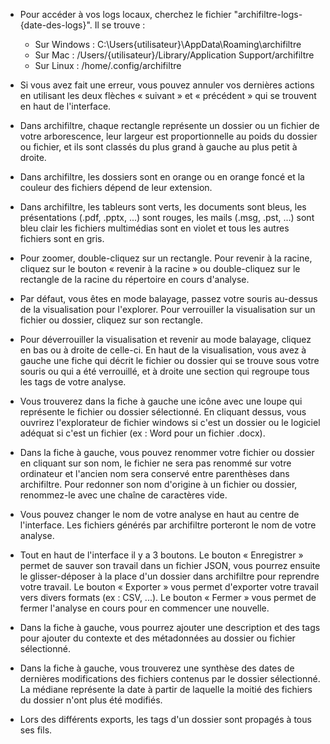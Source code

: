 - Pour accéder à vos logs locaux, cherchez le fichier "archifiltre-logs-{date-des-logs}". Il se trouve :
  - Sur Windows : C:\Users\{utilisateur}\AppData\Roaming\archifiltre
  - Sur Mac : /Users/{utilisateur}/Library/Application Support/archifiltre
  - Sur Linux : /home/.config/archifiltre

- Si vous avez fait une erreur, vous pouvez annuler vos dernières actions en utilisant les deux flèches « suivant » et « précédent » qui se trouvent en haut de l'interface.

- Dans archifiltre, chaque rectangle représente un dossier ou un fichier de votre arborescence, leur largeur est proportionnelle au poids du dossier ou fichier, et ils sont classés du plus grand à gauche au plus petit à droite.

- Dans archifiltre, les dossiers sont en orange ou en orange foncé et la couleur des fichiers dépend de leur extension.

- Dans archifiltre, les tableurs sont verts, les documents sont bleus, les présentations (.pdf, .pptx, ...) sont rouges, les mails (.msg, .pst, ...) sont bleu clair les fichiers multimédias sont en violet et tous les autres fichiers sont en gris.

- Pour zoomer, double-cliquez sur un rectangle. Pour revenir à la racine, cliquez sur le bouton « revenir à la racine » ou double-cliquez sur le rectangle de la racine du répertoire en cours d'analyse.

- Par défaut, vous êtes en mode balayage, passez votre souris au-dessus de la visualisation pour  l'explorer. Pour verrouiller la visualisation sur un fichier ou dossier, cliquez sur son rectangle.

- Pour déverrouiller la visualisation et revenir au mode balayage, cliquez en bas ou à droite de celle-ci. En haut de la visualisation, vous avez à gauche une fiche qui décrit le fichier ou dossier qui se  trouve sous votre souris ou qui a été verrouillé, et à droite une section qui regroupe tous les tags de votre analyse.

- Vous trouverez dans la fiche à gauche une icône avec une loupe qui représente le fichier ou dossier sélectionné. En cliquant dessus, vous ouvrirez l'explorateur de fichier windows si c'est un dossier ou le logiciel adéquat si c'est un fichier (ex : Word pour un fichier .docx).

- Dans la fiche à gauche, vous pouvez renommer votre fichier ou dossier en cliquant sur son nom, le fichier ne sera pas renommé sur votre ordinateur et l'ancien nom sera conservé entre parenthèses dans archifiltre. Pour redonner son nom d'origine à un fichier ou dossier, renommez-le avec une chaîne de caractères vide.

- Vous pouvez changer le nom de votre analyse en haut au centre de l'interface. Les fichiers générés par archifiltre porteront le nom de votre analyse.

- Tout en haut de l'interface il y a 3 boutons. Le bouton « Enregistrer » permet de sauver son travail dans un fichier JSON, vous pourrez ensuite le glisser-déposer à la place d'un dossier dans archifiltre pour reprendre votre travail. Le bouton « Exporter » vous permet d'exporter votre travail vers divers formats (ex : CSV, ...). Le bouton « Fermer » vous permet de fermer l'analyse en cours pour en commencer une nouvelle.

- Dans la fiche à gauche, vous pourrez ajouter une description et des tags pour ajouter du contexte et des métadonnées au dossier ou fichier sélectionné.

- Dans la fiche à gauche, vous trouverez une synthèse des dates de dernières modifications des fichiers contenus par le dossier sélectionné. La médiane représente la date à partir de laquelle la moitié des fichiers du dossier n'ont plus été modifiés.

- Lors des différents exports, les tags d'un dossier sont propagés à tous ses fils.
